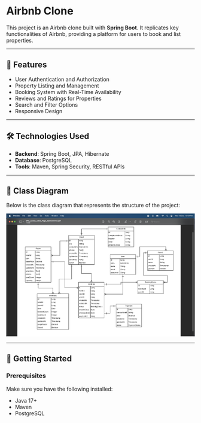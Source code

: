 # Airbnb Clone

This project is an Airbnb clone built with **Spring Boot**. It replicates key functionalities of Airbnb, providing a platform for users to book and list properties.

---

## 🌟 Features

- User Authentication and Authorization
- Property Listing and Management
- Booking System with Real-Time Availability
- Reviews and Ratings for Properties
- Search and Filter Options
- Responsive Design

---

## 🛠️ Technologies Used

- **Backend**: Spring Boot, JPA, Hibernate
- **Database**: PostgreSQL
- **Tools**: Maven, Spring Security, RESTful APIs

---

## 📄 Class Diagram

Below is the class diagram that represents the structure of the project:

![Class Diagram](class_diagram.png)

---

## 🚀 Getting Started

### Prerequisites

Make sure you have the following installed:
- Java 17+
- Maven
- PostgreSQL
